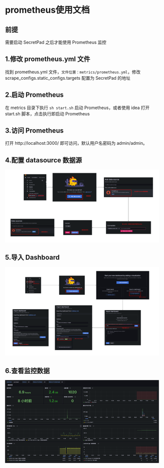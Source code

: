 # prometheus使用文档

## 前提
需要启动 SecretPad 之后才能使用 Prometheus 监控

## 1.修改 prometheus.yml 文件

找到 prometheus.yml 文件，`文件位置：metrics/prometheus.yml`，修改 scrape_configs.static_configs.targets 配置为 SecretPad 的地址

## 2.启动 Prometheus

在 metrics 目录下执行 `sh start.sh` 启动 Prometheus，或者使用 idea 打开 start.sh 脚本，点击执行即启动 Prometheus

## 3.访问 Prometheus

打开 http://localhost:3000/ 即可访问，默认用户名密码为 admin/admin。

## 4.配置 datasource 数据源

![img.png](../imgs/development/prometheus/datasource_create.png)

## 5.导入 Dashboard

![dashboard_create.png](../imgs/development/prometheus/dashboard_create.png)

## 6.查看监控数据
![img_2.png](../imgs/development/prometheus/prometheus.png)